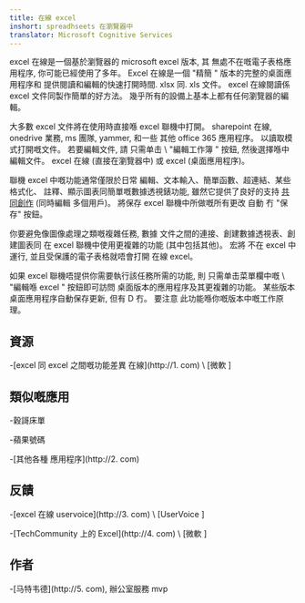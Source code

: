```yaml
---
title: 在線 excel
inshort: spreadhseets 在瀏覽器中
translator: Microsoft Cognitive Services
---
```


excel 在線是一個基於瀏覽器的 microsoft excel 版本, 其
無處不在嘅電子表格應用程序, 你可能已經使用了多年。 Excel
在線是一個 "精簡 \" 版本的完整的桌面應用程序和
提供閱讀和編輯的快速打開時間. xlsx 同. xls
文件。 excel 在線閱讀係 excel 文件同製作簡單的好方法。
幾乎所有的設備上基本上都有任何瀏覽器的編輯。

大多數 excel 文件將在使用時直接喺 excel 聯機中打開。
sharepoint 在線, onedrive 業務, ms 團隊, yammer, 和一些
其他 office 365 應用程序。 以讀取模式打開嘅文件。 若要編輯文件, 請
只需单击 \ "編輯工作簿 \" 按鈕, 然後選擇喺中編輯文件。
excel 在線 (直接在瀏覽器中) 或 excel (桌面應用程序)。

聯機 excel 中嘅功能通常僅限於日常
編輯、文本輸入、簡單函數、超連結、某些格式化、
註釋、顯示圖表同簡單嘅數據透視錶功能,
雖然它提供了良好的支持
[共同創作](http://icsh.pt/CoAuthoring) (同時編輯
多個用戶)。 將保存 excel 聯機中所做嘅所有更改
自動 冇 "保存" 按鈕。

你要避免像圖像處理之類嘅複雜任務, 數據
文件之間的連接、創建數據透視表、創建圖表同
在 excel 聯機中使用更複雜的功能 (其中包括其他)。 宏將
不在 excel 中運行, 並且受保護的電子表格就唔會打開
在線 excel。

如果 excel 聯機唔提供你需要執行該任務所需的功能, 則
只需单击菜單欄中嘅 \ "編輯喺 excel \" 按鈕即可訪問
桌面版本的應用程序及其更複雜的功能。 某些版本
桌面應用程序自動保存更新, 但有 D 冇。 要注意
此功能喺你嘅版本中嘅工作原理。

資源
---------

-[excel 同 excel 之間嘅功能差異
    在線](http://1. com)
    \ [微軟 \]

類似嘅應用
--------------------

-穀謌床單

-蘋果號碼

-[其他各種
    應用程序](http://2. com)

反饋
---------

-[excel 在線 uservoice](http://3. com)
    \ [UserVoice \]

-[TechCommunity 上的 Excel](http://4. com)
    \ [微軟 \]

作者
---------

-[马特韦德](http://5. com), 辦公室服務 mvp


